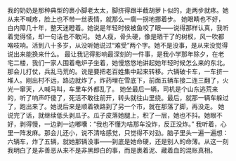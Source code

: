 我的奶奶是那种典型的裹小脚老太太，脚挤得跟半截胡萝卜似的，走两步就疼。她从来不喊疼，脸上也不带一丝表情，就那么一瘸一拐地挪着步。
她眼睛也不好，白内障几十年，整天迷瞪着。她说是年轻时候被鱼咬了眼——说得那样认真，我听着觉得怪，却一句话也不敢问。
她人瘦，骨头硬，像是晒干了的树杈，风一吹都咯吱响。活到八十多岁，从没听她说过“难受”两个字。她不是没事，是从来没觉得说出来能换来什么。
最让我记得影响最深刻的一件事，是我小学那年除夕，在老宅二楼，我们一家人围着电炉子坐着，她慢悠悠地讲起她年轻时候怎么来的东北。
那会儿打仗，兵乱马荒的。说是要把老百姓集中起来转移。六辆破卡车，一车挤一堆人。刚出村不远，路边就炸了，炸药埋在雪底下，前面五辆车接二连三翻了，火光一窜天，人喊马叫，车里车外都乱了。
她坐最后一辆，司机是个山东逃荒来的，听了响声吓傻了，死活不敢往前开，转头就往山里绕。最后，就那一辆车躲过了，跑出来了。她说后来是顺着铁路到了另一个市，就在那落了脚，再没走。
她说完了话，就继续低头剥瓜子。瓜子皮落她腿上，积了一层，她也不抖。她眼不好，剥得慢，一边剥一边嘟囔：“我也不懂为啥那车没炸，反正没炸。”
我听着，心里一阵发麻。那会儿还小，说不清啥感觉，只觉得不对劲。脑子里头一遍一遍想：六辆车，炸了五辆，就她那辆没事——到底是她命硬，还是别人的命薄。从这一刻我明白了是非善恶从来不是非黑即白的事，而是裹着泥、藏着血的混账真相。